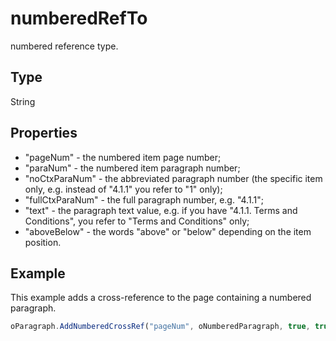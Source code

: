 # numberedRefTo

numbered reference type.

## Type

String

## Properties

- "pageNum" - the numbered item page number;
- "paraNum" - the numbered item paragraph number;
- "noCtxParaNum" - the abbreviated paragraph number (the specific item only, e.g. instead of "4.1.1" you refer to "1" only);
- "fullCtxParaNum" - the full paragraph number, e.g. "4.1.1";
- "text" - the paragraph text value, e.g. if you have "4.1.1. Terms and Conditions", you refer to "Terms and Conditions" only;
- "aboveBelow" - the words "above" or "below" depending on the item position.

## Example

This example adds a cross-reference to the page containing a numbered paragraph.

```javascript
oParagraph.AddNumberedCrossRef("pageNum", oNumberedParagraph, true, true);
```